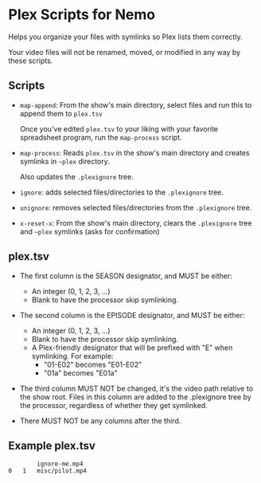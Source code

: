 # Plex Scripts for Nemo

Helps you organize your files with symlinks so Plex lists them correctly.

Your video files will not be renamed, moved, or modified in any way by these scripts.

## Scripts
- `map-append`: From the show's main directory, select files and run this to append them to `plex.tsv`

    Once you've edited `plex.tsv` to your liking with your favorite spreadsheet program, run the `map-process` script.

- `map-process`: Reads `plex.tsv` in the show's main directory and creates symlinks in `~plex` directory.

    Also updates the `.plexignore` tree.

- `ignore`: adds selected files/directories to the `.plexignore` tree.
- `unignore`: removes selected files/directories from the `.plexignore` tree.
- `x-reset-x`: From the show's main directory, clears the `.plexignore` tree and `~plex` symlinks (asks for confirmation)

## plex.tsv
- The first column is the SEASON designator, and MUST be either:
    - An integer (0, 1, 2, 3, ...)
    - Blank to have the processor skip symlinking.

- The second column is the EPISODE designator, and MUST be either:
    - An integer (0, 1, 2, 3, ...)
    - Blank to have the processor skip symlinking.
    - A Plex-friendly designator that will be prefixed with "E" when symlinking. For example:
        - "01-E02" becomes "E01-E02"
        - "01a" becomes "E01a"

- The third column MUST NOT be changed, it's the video path relative to the show root.
    Files in this column are added to the .plexignore tree by the processor,
    regardless of whether they get symlinked.

- There MUST NOT be any columns after the third.

## Example plex.tsv
```
		ignore-me.mp4
0	1	misc/pilot.mp4
```
